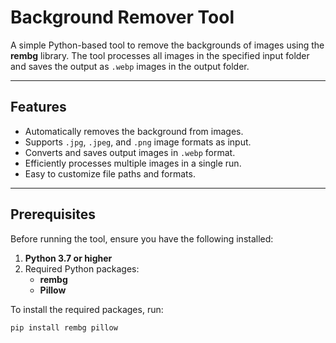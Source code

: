 # Background Remover Tool

A simple Python-based tool to remove the backgrounds of images using the **rembg** library. The tool processes all images in the specified input folder and saves the output as `.webp` images in the output folder.

---

## Features

- Automatically removes the background from images.
- Supports `.jpg`, `.jpeg`, and `.png` image formats as input.
- Converts and saves output images in `.webp` format.
- Efficiently processes multiple images in a single run.
- Easy to customize file paths and formats.

---

## Prerequisites

Before running the tool, ensure you have the following installed:

1. **Python 3.7 or higher**
2. Required Python packages:
   - **rembg**
   - **Pillow**

To install the required packages, run:
```bash
pip install rembg pillow
